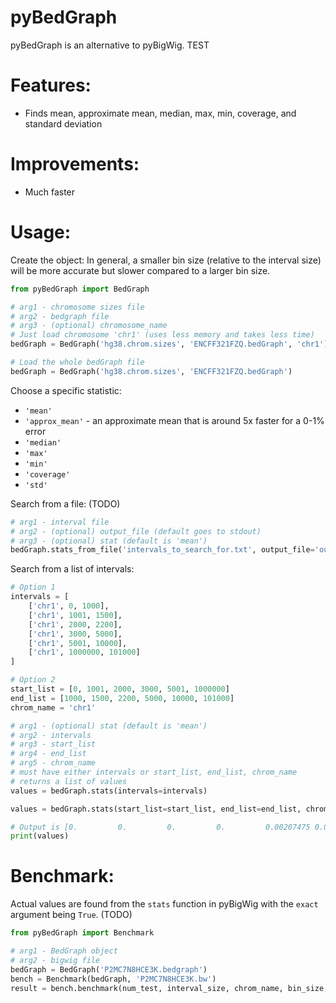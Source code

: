 # pyBedGraph

pyBedGraph is an alternative to pyBigWig. TEST

# Features:

  - Finds mean, approximate mean, median, max, min, coverage, and standard deviation

# Improvements:
  - Much faster

# Usage:
Create the object:
In general, a smaller bin size (relative to the interval size) will be more accurate but slower compared to a larger bin size.
```python
from pyBedGraph import BedGraph

# arg1 - chromosome sizes file
# arg2 - bedgraph file
# arg3 - (optional) chromosome_name
# Just load chromosome 'chr1' (uses less memory and takes less time)
bedGraph = BedGraph('hg38.chrom.sizes', 'ENCFF321FZQ.bedGraph', 'chr1')

# Load the whole bedGraph file
bedGraph = BedGraph('hg38.chrom.sizes', 'ENCFF321FZQ.bedGraph')
```
Choose a specific statistic:
  - `'mean'`
  - `'approx_mean'` - an approximate mean that is around 5x faster for a 0-1% error
  - `'median'`
  - `'max'`
  - `'min'`
  - `'coverage'`
  - `'std'`

Search from a file: (TODO)
```python
# arg1 - interval file
# arg2 - (optional) output_file (default goes to stdout)
# arg3 - (optional) stat (default is 'mean')
bedGraph.stats_from_file('intervals_to_search_for.txt', output_file='out.txt', stat='mean')
```

Search from a list of intervals:
```python
# Option 1
intervals = [
    ['chr1', 0, 1000],
    ['chr1', 1001, 1500],
    ['chr1', 2000, 2200],
    ['chr1', 3000, 5000],
    ['chr1', 5001, 10000],
    ['chr1', 1000000, 101000]
]

# Option 2
start_list = [0, 1001, 2000, 3000, 5001, 1000000]
end_list = [1000, 1500, 2200, 5000, 10000, 101000]
chrom_name = 'chr1'

# arg1 - (optional) stat (default is 'mean')
# arg2 - intervals
# arg3 - start_list
# arg4 - end_list
# arg5 - chrom_name
# must have either intervals or start_list, end_list, chrom_name
# returns a list of values
values = bedGraph.stats(intervals=intervals)

values = bedGraph.stats(start_list=start_list, end_list=end_list, chrom_name=chrom_name)

# Output is [0.         0.         0.         0.         0.00207475 0.05981362]
print(values)
```



# Benchmark:
Actual values are found from the `stats` function in pyBigWig with the `exact` argument being `True`. (TODO)
```python
from pyBedGraph import Benchmark

# arg1 - BedGraph object
# arg2 - bigwig file
bedGraph = BedGraph('P2MC7N8HCE3K.bedgraph')
bench = Benchmark(bedGraph, 'P2MC7N8HCE3K.bw')
result = bench.benchmark(num_test, interval_size, chrom_name, bin_size, stats=None)
```
